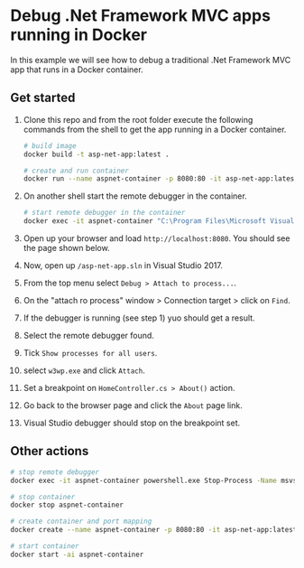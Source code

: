 Debug .Net Framework MVC apps running in Docker
===============================================
In this example we will see how to debug a traditional .Net
Framework MVC app that runs in a Docker container.

Get started
-----------
1. Clone this repo and from the root folder execute the following
commands from the shell to get the app running in a Docker container.
   ```bash
   # build image
   docker build -t asp-net-app:latest .

   # create and run container
   docker run --name aspnet-container -p 8080:80 -it asp-net-app:latest
   ```
1. On another shell start the remote debugger in the container.
   ```bash
   # start remote debugger in the container
   docker exec -it aspnet-container "C:\Program Files\Microsoft Visual Studio 15.0\Common7\IDE\Remote Debugger\x64\msvsmon.exe" /nostatus /silent /noauth /anyuser /nosecuritywarn
   ```

1. Open up your browser and load `http://localhost:8080`. You should
see the page shown below.
1. Now, open up `/asp-net-app.sln` in Visual Studio 2017.
1. From the top menu select `Debug > Attach to process...`.
1. On the "attach ro process" window > Connection target > click on `Find`.
1. If the debugger is running (see step 1) yuo should get a result.
1. Select the remote debugger found.
1. Tick `Show processes for all users`.
1. select `w3wp.exe` and click `Attach`.
1. Set a breakpoint on `HomeController.cs > About()` action.
1. Go back to the browser page and click the `About` page link.
1. Visual Studio debugger should stop on the breakpoint set.

Other actions
-------------
```bash
# stop remote debugger
docker exec -it aspnet-container powershell.exe Stop-Process -Name msvsmon

# stop container
docker stop aspnet-container

# create container and port mapping
docker create --name aspnet-container -p 8080:80 -it asp-net-app:latest

# start container
docker start -ai aspnet-container
```
